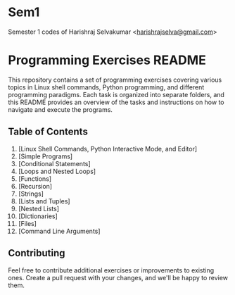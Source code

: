 # Sem1
Semester 1 codes of Harishraj Selvakumar &lt;harishrajselva@gmail.com>


# Programming Exercises README

This repository contains a set of programming exercises covering various topics in Linux shell commands, Python programming, and different programming paradigms. Each task is organized into separate folders, and this README provides an overview of the tasks and instructions on how to navigate and execute the programs.

## Table of Contents

1.  [Linux Shell Commands, Python Interactive Mode, and Editor]
2.  [Simple Programs]
3.  [Conditional Statements]
4.  [Loops and Nested Loops]
5.  [Functions]
6.  [Recursion]
7.  [Strings]
8.  [Lists and Tuples]
9.  [Nested Lists]
10.  [Dictionaries]
11.  [Files]
12.  [Command Line Arguments]


## Contributing

Feel free to contribute additional exercises or improvements to existing ones. Create a pull request with your changes, and we'll be happy to review them.
